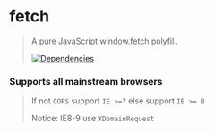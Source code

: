 # fetch

>A pure JavaScript window.fetch polyfill.
>
>[![Dependencies][david-image]][david-url]

### Supports all mainstream browsers
>If not ```CORS``` support ```IE >=7``` else support ```IE >= 8```
>
>Notice: IE8-9 use ```XDomainRequest```

[david-image]: http://img.shields.io/david/dev/nuintun/fetch.svg?style=flat-square
[david-url]: https://david-dm.org/nuintun/fetch?type=dev
